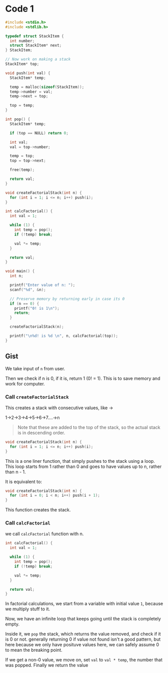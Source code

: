 # Code 1

```cpp
#include <stdio.h>
#include <stdlib.h>

typedef struct StackItem {
  int number;
  struct StackItem* next;
} StackItem;

// Now work on making a stack
StackItem* top;

void push(int val) {
  StackItem* temp;

  temp = malloc(sizeof(StackItem));
  temp->number = val;
  temp->next = top;

  top = temp;
}

int pop() {
  StackItem* temp;

  if (top == NULL) return 0;

  int val;
  val = top->number;

  temp = top;
  top = top->next;

  free(temp);

  return val;
}

void createFactorialStack(int n) {
  for (int i = 1; i <= n; i++) push(i);
}

int calcFactorial() {
  int val = 1;

  while (1) {
    int temp = pop();
    if (!temp) break;

    val *= temp;
  }

  return val;
}

void main() {
  int n;

  printf("Enter value of n: ");
  scanf("%d", &n);

  // Preserve memory by returning early in case its 0
  if (n == 0) {
    printf("0! is 1\n");
    return;
  }

  createFactorialStack(n);

  printf("\n%d! is %d \n", n, calcFactorial(top));
}
```

## Gist

We take input of `n` from user.

Then we check if n is 0, if it is, return 1 (0! = 1). This is to save memory and work for computer.

### Call `createFactorialStack`

This creates a stack with consecutive values, like ->

1->2->3->4->5->6->7....->n

> Note that these are added to the top of the stack, so the actual stack is in descending order.

```cpp
void createFactorialStack(int n) {
  for (int i = 1; i <= n; i++) push(i);
}
```

This is a one liner function, that simply pushes to the stack using a loop. This loop starts from 1 rather than 0 and goes to have values up to n, rather than n - 1.

It is equivalent to:

```cpp
void createFactorialStack(int n) {
  for (int i = 0; i < n; i++) push(i + 1);
}
```

This function creates the stack.

### Call `calcFactorial`

we call `calcFactorial` function with n. 

```cpp
int calcFactorial() {
  int val = 1;

  while (1) {
    int temp = pop();
    if (!temp) break;

    val *= temp;
  }

  return val;
}

```

In factorial calculations, we start from a variable with initial value `1`, because we multiply stuff to it.

Now, we have an infinite loop that keeps going until the stack is completely empty.

Inside it, we `pop` the stack, which returns the value removed, and check if it is 0 or not. generally returning 0 if value not found isn't a good pattern, but here because we only have posituve values here, we can safely assume 0 to mean the breaking point.

If we get a non-0 value, we move on, set `val` to `val * temp`, the number that was popped. Finally we return the value